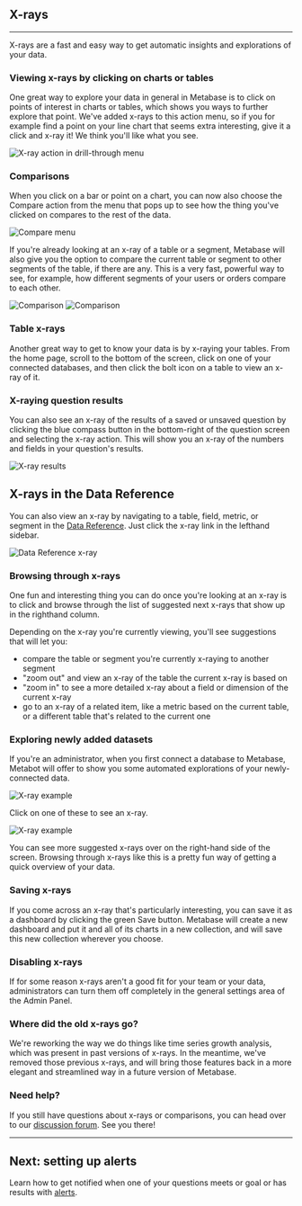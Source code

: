 ## X-rays
---
X-rays are a fast and easy way to get automatic insights and explorations of your data.

### Viewing x-rays by clicking on charts or tables

One great way to explore your data in general in Metabase is to click on points of interest in charts or tables, which shows you ways to further explore that point. We've added x-rays to this action menu, so if you for example find a point on your line chart that seems extra interesting, give it a click and x-ray it! We think you'll like what you see.

![X-ray action in drill-through menu](images/x-rays/drill-through.png)

### Comparisons

When you click on a bar or point on a chart, you can now also choose the Compare action from the menu that pops up to see how the thing you've clicked on compares to the rest of the data.

![Compare menu](images/x-rays/x-ray-compare-popover.png)

If you're already looking at an x-ray of a table or a segment, Metabase will also give you the option to compare the current table or segment to other segments of the table, if there are any. This is a very fast, powerful way to see, for example, how different segments of your users or orders compare to each other.

![Comparison](images/x-rays/x-ray-comparison-1.png)
![Comparison](images/x-rays/x-ray-comparison-2.png)


### Table x-rays

Another great way to get to know your data is by x-raying your tables. From the home page, scroll to the bottom of the screen, click on one of your connected databases, and then click the bolt icon on a table to view an x-ray of it.

### X-raying question results

You can also see an x-ray of the results of a saved or unsaved question by clicking the blue compass button in the bottom-right of the question screen and selecting the x-ray action. This will show you an x-ray of the numbers and fields in your question's results.

![X-ray results](images/x-rays/x-ray-action.png)

## X-rays in the Data Reference

You can also view an x-ray by navigating to a table, field, metric, or segment in the [Data Reference](./12-data-model-reference.md). Just click the x-ray link in the lefthand sidebar.

![Data Reference x-ray](images/x-rays/data-reference.png)

### Browsing through x-rays

One fun and interesting thing you can do once you're looking at an x-ray is to click and browse through the list of suggested next x-rays that show up in the righthand column.

Depending on the x-ray you're currently viewing, you'll see suggestions that will let you:

- compare the table or segment you're currently x-raying to another segment
- "zoom out" and view an x-ray of the table the current x-ray is based on
- "zoom in" to see a more detailed x-ray about a field or dimension of the current x-ray
- go to an x-ray of a related item, like a metric based on the current table, or a different table that's related to the current one

### Exploring newly added datasets

If you're an administrator, when you first connect a database to Metabase, Metabot will offer to show you some automated explorations of your newly-connected data.

![X-ray example](images/x-rays/suggestions.png)

Click on one of these to see an x-ray.

![X-ray example](images/x-rays/example.png)

You can see more suggested x-rays over on the right-hand side of the screen. Browsing through x-rays like this is a pretty fun way of getting a quick overview of your data.

### Saving x-rays

If you come across an x-ray that's particularly interesting, you can save it as a dashboard by clicking the green Save button. Metabase will create a new dashboard and put it and all of its charts in a new collection, and will save this new collection wherever you choose.

### Disabling x-rays

If for some reason x-rays aren't a good fit for your team or your data, administrators can turn them off completely in the general settings area of the Admin Panel.

### Where did the old x-rays go?

We're reworking the way we do things like time series growth analysis, which was present in past versions of x-rays. In the meantime, we've removed those previous x-rays, and will bring those features back in a more elegant and streamlined way in a future version of Metabase.

### Need help?
If you still have questions about x-rays or comparisons, you can head over to our [discussion forum](https://discourse.metabase.com/). See you there!

---

## Next: setting up alerts
Learn how to get notified when one of your questions meets or goal or has results with [alerts](15-alerts.md).
